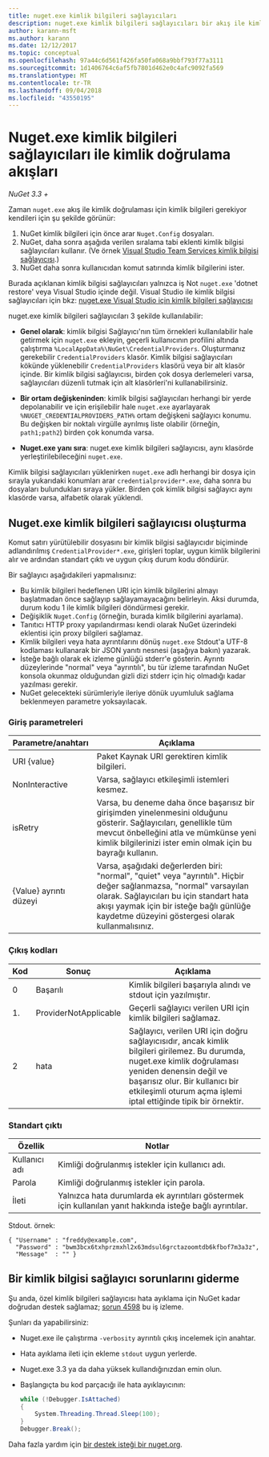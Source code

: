 ```yaml
---
title: nuget.exe kimlik bilgileri sağlayıcıları
description: nuget.exe kimlik bilgileri sağlayıcıları bir akış ile kimlik doğrulaması ve belirli kurallarına uygun komut satırı yürütülebilir dosyaları uygulanır.
author: karann-msft
ms.author: karann
ms.date: 12/12/2017
ms.topic: conceptual
ms.openlocfilehash: 97a44c6d561f426fa50fa068a9bbf793f77a3111
ms.sourcegitcommit: 1d1406764c6af5fb7801d462e0c4afc9092fa569
ms.translationtype: MT
ms.contentlocale: tr-TR
ms.lasthandoff: 09/04/2018
ms.locfileid: "43550195"
---
```

# <a name="authenticating-feeds-with-nugetexe-credential-providers"></a>Nuget.exe kimlik bilgileri sağlayıcıları ile kimlik doğrulama akışları

*NuGet 3.3 +*

Zaman `nuget.exe` akış ile kimlik doğrulaması için kimlik bilgileri gerekiyor kendileri için şu şekilde görünür:

1. NuGet kimlik bilgileri için önce arar `Nuget.Config` dosyaları.
1. NuGet, daha sonra aşağıda verilen sıralama tabi eklenti kimlik bilgisi sağlayıcıları kullanır. (Ve örnek [Visual Studio Team Services kimlik bilgisi sağlayıcısı](https://www.visualstudio.com/docs/package/get-started/nuget/auth#vsts-credential-provider).)
1. NuGet daha sonra kullanıcıdan komut satırında kimlik bilgilerini ister.

Burada açıklanan kimlik bilgisi sağlayıcıları yalnızca iş Not `nuget.exe` 'dotnet restore' veya Visual Studio içinde değil. Visual Studio ile kimlik bilgisi sağlayıcıları için bkz: [nuget.exe Visual Studio için kimlik bilgileri sağlayıcısı](nuget-credential-providers-for-visual-studio.md)

nuget.exe kimlik bilgileri sağlayıcıları 3 şekilde kullanılabilir:

- **Genel olarak**: kimlik bilgisi Sağlayıcı'nın tüm örnekleri kullanılabilir hale getirmek için `nuget.exe` ekleyin, geçerli kullanıcının profilini altında çalıştırma `%LocalAppData%\NuGet\CredentialProviders`. Oluşturmanız gerekebilir `CredentialProviders` klasör. Kimlik bilgisi sağlayıcıları kökünde yüklenebilir `CredentialProviders` klasörü veya bir alt klasör içinde. Bir kimlik bilgisi sağlayıcısı, birden çok dosya derlemeleri varsa, sağlayıcıları düzenli tutmak için alt klasörleri'ni kullanabilirsiniz.

- **Bir ortam değişkeninden**: kimlik bilgisi sağlayıcıları herhangi bir yerde depolanabilir ve için erişilebilir hale `nuget.exe` ayarlayarak `%NUGET_CREDENTIALPROVIDERS_PATH%` ortam değişkeni sağlayıcı konumu. Bu değişken bir noktalı virgülle ayrılmış liste olabilir (örneğin, `path1;path2`) birden çok konumda varsa.

- **Nuget.exe yanı sıra**: nuget.exe kimlik bilgileri sağlayıcısı, aynı klasörde yerleştirilebileceğini `nuget.exe`.

Kimlik bilgisi sağlayıcıları yüklenirken `nuget.exe` adlı herhangi bir dosya için sırayla yukarıdaki konumları arar `credentialprovider*.exe`, daha sonra bu dosyaları bulundukları sıraya yükler. Birden çok kimlik bilgisi sağlayıcı aynı klasörde varsa, alfabetik olarak yüklendi.

## <a name="creating-a-nugetexe-credential-provider"></a>Nuget.exe kimlik bilgileri sağlayıcısı oluşturma

Komut satırı yürütülebilir dosyasını bir kimlik bilgisi sağlayıcıdır biçiminde adlandırılmış `CredentialProvider*.exe`, girişleri toplar, uygun kimlik bilgilerini alır ve ardından standart çıktı ve uygun çıkış durum kodu döndürür.

Bir sağlayıcı aşağıdakileri yapmalısınız:

- Bu kimlik bilgileri hedeflenen URI için kimlik bilgilerini almayı başlatmadan önce sağlayıp sağlayamayacağını belirleyin. Aksi durumda, durum kodu 1 ile kimlik bilgileri döndürmesi gerekir.
- Değişiklik `Nuget.Config` (örneğin, burada kimlik bilgilerini ayarlama).
- Tanıtıcı HTTP proxy yapılandırması kendi olarak NuGet üzerindeki eklentisi için proxy bilgileri sağlamaz.
- Kimlik bilgileri veya hata ayrıntılarını dönüş `nuget.exe` Stdout'a UTF-8 kodlaması kullanarak bir JSON yanıtı nesnesi (aşağıya bakın) yazarak.
- İsteğe bağlı olarak ek izleme günlüğü stderr'e gösterin. Ayrıntı düzeylerinde "normal" veya "ayrıntılı", bu tür izleme tarafından NuGet konsola okunmaz olduğundan gizli dizi stderr için hiç olmadığı kadar yazılması gerekir.
- NuGet gelecekteki sürümleriyle ileriye dönük uyumluluk sağlama beklenmeyen parametre yoksayılacak.

### <a name="input-parameters"></a>Giriş parametreleri

| Parametre/anahtarı |Açıklama|
|----------------|-----------|
| URI {value} | Paket Kaynak URI gerektiren kimlik bilgileri.|
| NonInteractive | Varsa, sağlayıcı etkileşimli istemleri kesmez. |
| isRetry | Varsa, bu deneme daha önce başarısız bir girişimden yinelenmesini olduğunu gösterir. Sağlayıcıları, genellikle tüm mevcut önbelleğini atla ve mümkünse yeni kimlik bilgilerinizi ister emin olmak için bu bayrağı kullanın.|
| {Value} ayrıntı düzeyi | Varsa, aşağıdaki değerlerden biri: "normal", "quiet" veya "ayrıntılı". Hiçbir değer sağlanmazsa, "normal" varsayılan olarak. Sağlayıcıları bu için standart hata akışı yaymak için bir isteğe bağlı günlüğe kaydetme düzeyini göstergesi olarak kullanmalısınız. |

### <a name="exit-codes"></a>Çıkış kodları

| Kod |Sonuç | Açıklama |
|----------------|-----------|-----------|
| 0 | Başarılı | Kimlik bilgileri başarıyla alındı ve stdout için yazılmıştır.|
| 1. | ProviderNotApplicable | Geçerli sağlayıcı verilen URI için kimlik bilgileri sağlamaz.|
| 2 | hata | Sağlayıcı, verilen URI için doğru sağlayıcısıdır, ancak kimlik bilgileri girilemez. Bu durumda, nuget.exe kimlik doğrulaması yeniden denensin değil ve başarısız olur. Bir kullanıcı bir etkileşimli oturum açma işlemi iptal ettiğinde tipik bir örnektir. |

### <a name="standard-output"></a>Standart çıktı

| Özellik |Notlar|
|----------------|-----------|
| Kullanıcı adı | Kimliği doğrulanmış istekler için kullanıcı adı.|
| Parola | Kimliği doğrulanmış istekler için parola.|
| İleti | Yalnızca hata durumlarda ek ayrıntıları göstermek için kullanılan yanıt hakkında isteğe bağlı ayrıntılar. |

Stdout. örnek:

    { "Username" : "freddy@example.com",
      "Password" : "bwm3bcx6txhprzmxhl2x63mdsul6grctazoomtdb6kfbof7m3a3z",
      "Message"  : "" }

## <a name="troubleshooting-a-credential-provider"></a>Bir kimlik bilgisi sağlayıcı sorunlarını giderme

Şu anda, özel kimlik bilgileri sağlayıcısı hata ayıklama için NuGet kadar doğrudan destek sağlamaz; [sorun 4598](https://github.com/NuGet/Home/issues/4598) bu iş izleme.

Şunları da yapabilirsiniz:

- Nuget.exe ile çalıştırma `-verbosity` ayrıntılı çıkış incelemek için anahtar.
- Hata ayıklama ileti için ekleme `stdout` uygun yerlerde.
- Nuget.exe 3.3 ya da daha yüksek kullandığınızdan emin olun.
- Başlangıçta bu kod parçacığı ile hata ayıklayıcının:

    ```cs
    while (!Debugger.IsAttached)
    {
        System.Threading.Thread.Sleep(100);
    }
    Debugger.Break();
    ```

Daha fazla yardım için [bir destek isteği bir nuget.org](https://www.nuget.org/policies/Contact).
